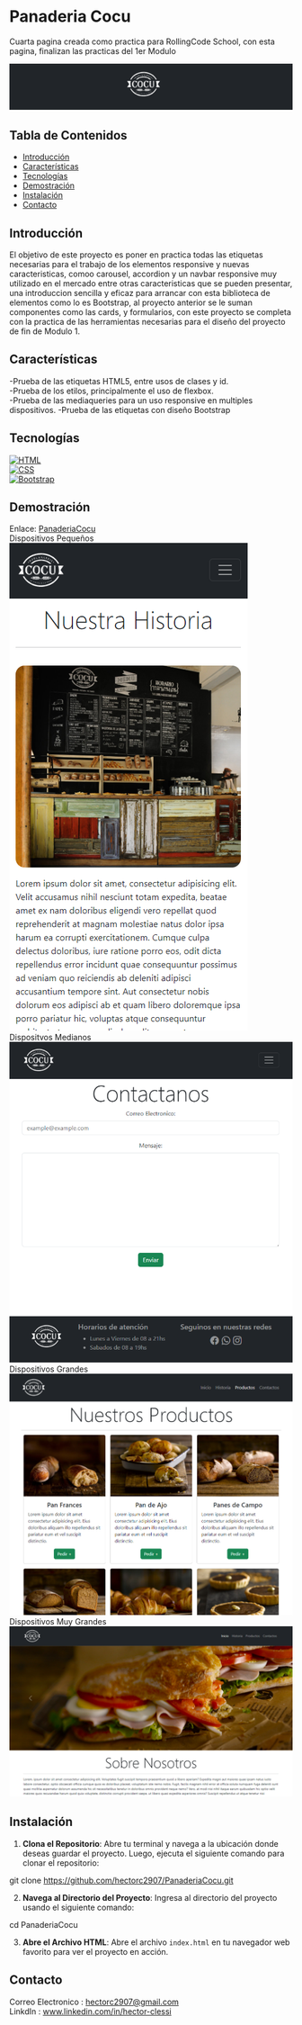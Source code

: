 # Panaderia Cocu

Cuarta pagina creada como practica para RollingCode School, con esta pagina, finalizan las practicas del 1er Modulo

![](https://github.com/hectorc2907/PanaderiaCocu/blob/dev/img/capturas/Logo.PNG)

## Tabla de Contenidos

- [Introducción](#introducción)
- [Características](#características)
- [Tecnologías](#tecnologías)
- [Demostración](#demostración)
- [Instalación](#instalación)
- [Contacto](#contacto)

## Introducción

El objetivo de este proyecto es poner en practica todas las etiquetas necesarias para el trabajo de los elementos responsive y nuevas caracteristicas, comoo carousel, accordion y un navbar responsive muy utilizado en el mercado entre otras caracteristicas que se pueden presentar, una introduccion sencilla y eficaz para arrancar con esta biblioteca de elementos como lo es Bootstrap, al proyecto anterior se le suman componentes como las cards, y formularios, con este proyecto se completa con la practica de las herramientas necesarias para el diseño del proyecto de fin de Modulo 1.

## Características

-Prueba de las etiquetas HTML5, entre usos de clases y id.  
-Prueba de los etilos, principalmente el uso de flexbox.  
-Prueba de las mediaqueries para un uso responsive en multiples dispositivos. 
-Prueba de las etiquetas con diseño Bootstrap 

## Tecnologías

[![HTML](https://img.shields.io/badge/-HTML-orange?style=flat&logo=html5&logoColor=white)](https://www.w3.org/TR/html52/)  
[![CSS](https://img.shields.io/badge/-CSS-blue?style=flat&logo=css3&logoColor=white)](https://www.w3.org/Style/CSS/)  
[![Bootstrap](https://img.shields.io/badge/-Bootstrap-purple?style=flat&logo=bootstrap&logoColor=white)](https://getbootstrap.com/)  
## Demostración

Enlace:
[PanaderiaCocu]()  
Dispositivos Pequeños  
![Dispositivos Pequeños](https://github.com/hectorc2907/PanaderiaCocu/blob/dev/img/capturas/Small.PNG)  
Dispositvos Medianos  
![Dispositivos Medianos](https://github.com/hectorc2907/PanaderiaCocu/blob/dev/img/capturas/Medium.PNG)  
Dispositivos Grandes  
![Dispositivos Grandes](https://github.com/hectorc2907/PanaderiaCocu/blob/dev/img/capturas/Large.PNG)  
Dispositivos Muy Grandes  
![Dispositivos Muy Grandes](https://github.com/hectorc2907/PanaderiaCocu/blob/dev/img/capturas/XLarge.PNG)

## Instalación

1. **Clona el Repositorio**: Abre tu terminal y navega a la ubicación donde deseas guardar el proyecto. Luego, ejecuta el siguiente comando para clonar el repositorio:
    
git clone https://github.com/hectorc2907/PanaderiaCocu.git
    
2. **Navega al Directorio del Proyecto**: Ingresa al directorio del proyecto usando el siguiente comando:
    
cd PanaderiaCocu
    
3. **Abre el Archivo HTML**: Abre el archivo `index.html` en tu navegador web favorito para ver el proyecto en acción.

## Contacto

Correo Electronico : hectorc2907@gmail.com    
LinkdIn : www.linkedin.com/in/hector-clessi
